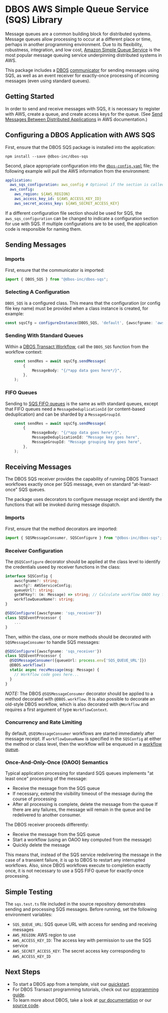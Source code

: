 # DBOS AWS Simple Queue Service (SQS) Library

Message queues are a common building block for distributed systems.  Message queues allow processing to occur at a different place or time, perhaps in another programming environment.  Due to its flexibility, robustness, integration, and low cost, [Amazon Simple Queue Service](https://aws.amazon.com/sqs/) is the most popular message queuing service underpinning distributed systems in AWS.

This package includes a [DBOS](https://docs.dbos.dev/) [communicator](https://docs.dbos.dev/typescript/tutorials/step-tutorial) for sending messages using SQS, as well as an event receiver for exactly-once processing of incoming messages (even using standard queues).

## Getting Started
In order to send and receive messages with SQS, it is necessary to register with AWS, create a queue, and create access keys for the queue. (See [Send Messages Between Distributed Applications](https://aws.amazon.com/getting-started/hands-on/send-messages-distributed-applications/) in AWS documentation.)

## Configuring a DBOS Application with AWS SQS
First, ensure that the DBOS SQS package is installed into the application:
```
npm install --save @dbos-inc/dbos-sqs
```

Second, place appropriate configuration into the [`dbos-config.yaml`](https://docs.dbos.dev/typescript/reference/configuration) file; the following example will pull the AWS information from the environment:
```yaml
application:
  aws_sqs_configuration: aws_config # Optional if the section is called `aws_config`
  aws_config:
    aws_region: ${AWS_REGION}
    aws_access_key_id: ${AWS_ACCESS_KEY_ID}
    aws_secret_access_key: ${AWS_SECRET_ACCESS_KEY}
```

If a different configuration file section should be used for SQS, the `aws_sqs_configuration` can be changed to indicate a configuration section for use with SQS.  If multiple configurations are to be used, the application code is responsible for naming them.

## Sending Messages

### Imports
First, ensure that the communicator is imported:
```typescript
import { DBOS_SQS } from "@dbos-inc/dbos-sqs";
```

### Selecting A Configuration
`DBOS_SQS` is a configured class.  This means that the configuration (or config file key name) must be provided when a class instance is created, for example:
```typescript
const sqsCfg = configureInstance(DBOS_SQS, 'default', {awscfgname: 'aws_config'});
```

### Sending With Standard Queues
Within a [DBOS Transact Workflow](https://docs.dbos.dev/typescript/tutorials/workflow-tutorial), call the `DBOS_SQS` function from the workflow context:
```typescript
    const sendRes = await sqsCfg.sendMessage(
        {
            MessageBody: "{/*app data goes here*/}",
        },
    );
```

### FIFO Queues
Sending to [SQS FIFO queues](https://docs.aws.amazon.com/AWSSimpleQueueService/latest/SQSDeveloperGuide/sqs-fifo-queues.html) is the same as with standard queues, except that FIFO queues need a `MessageDeduplicationId` (or content-based deduplication) and can be sharded by a `MessageGroupId`.

```typescript
    const sendRes = await sqsCfg.sendMessage(
        {
            MessageBody: "{/*app data goes here*/}",
            MessageDeduplicationId: "Message key goes here",
            MessageGroupId: "Message grouping key goes here",
        },
    );
```

## Receiving Messages

The DBOS SQS receiver provides the capability of running DBOS Transact workflows exactly once per SQS message, even on standard "at-least-once" SQS queues.  

The package uses decorators to configure message receipt and identify the functions that will be invoked during message dispatch.

### Imports
First, ensure that the method decorators are imported:
```typescript
import { SQSMessageConsumer, SQSConfigure } from "@dbos-inc/dbos-sqs";
```

### Receiver Configuration
The `@SQSConfigure` decorator should be applied at the class level to identify the credentials useed by receiver functions in the class:
```typescript
interface SQSConfig {
    awscfgname?: string;
    awscfg?: AWSServiceConfig;
    queueUrl?: string;
    getWFKey?: (m: Message) => string; // Calculate workflow OAOO key for each message
    workflowQueueName?: string;
}

@SQSConfigure({awscfgname: 'sqs_receiver'})
class SQSEventProcessor {
    ...
}
```

Then, within the class, one or more methods should be decorated with `SQSMessageConsumer` to handle SQS messages:
```typescript
@SQSConfigure({awscfgname: 'sqs_receiver'})
class SQSEventProcessor {
  @SQSMessageConsumer({queueUrl: process.env['SQS_QUEUE_URL']})
  @DBOS.workflow()
  static async recvMessage(msg: Message) {
    // Workflow code goes here...
  }
}
```

*NOTE:* The DBOS `@SQSMessageConsumer` decorator should be applied to a method decorated with `@DBOS.workflow`.  It is also possible to decorate an old-style DBOS workflow, which is also decorated with `@Workflow` and requires a first argument of type `WorkflowContext`.

### Concurrency and Rate Limiting
By default, `@SQSMessageConsumer` workflows are started immediately after message receipt.  If `workflowQueueName` is specified in the `SQSConfig` at either the method or class level, then the workflow will be enqueued in a [workflow queue](https://docs.dbos.dev/typescript/reference/transactapi/workflow-queues).

### Once-And-Only-Once (OAOO) Semantics
Typical application processing for standard SQS queues implements "at least once" processing of the message:
* Receive the message from the SQS queue
* If necessary, extend the visibility timeout of the message during the course of processing
* After all processing is complete, delete the message from the queue
If there are any failures, the message will remain in the queue and be redelivered to another consumer.

The DBOS receiver proceeds differently:
* Receive the message from the SQS queue
* Start a workflow (using an OAOO key computed from the message)
* Quickly delete the message

This means that, instead of the SQS service redelivering the message in the case of a transient failure, it is up to DBOS to restart any interrupted workflows.  Also, since DBOS workflows execute to completion exactly once, it is not necessary to use a SQS FIFO queue for exactly-once processing.

## Simple Testing
The `sqs.test.ts` file included in the source repository demonstrates sending and processing SQS messages.  Before running, set the following environment variables:
- `SQS_QUEUE_URL`: SQS queue URL with access for sending and receiving messages
- `AWS_REGION`: AWS region to use
- `AWS_ACCESS_KEY_ID`: The access key with permission to use the SQS service
- `AWS_SECRET_ACCESS_KEY`: The secret access key corresponding to `AWS_ACCESS_KEY_ID`

## Next Steps
- To start a DBOS app from a template, visit our [quickstart](https://docs.dbos.dev/quickstart).
- For DBOS Transact programming tutorials, check out our [programming guide](https://docs.dbos.dev/typescript/programming-guide).
- To learn more about DBOS, take a look at [our documentation](https://docs.dbos.dev/) or our [source code](https://github.com/dbos-inc/dbos-transact).
